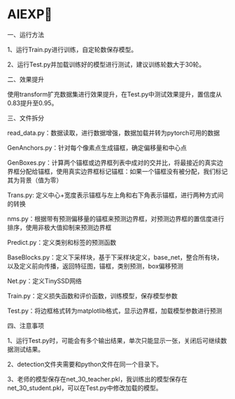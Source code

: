 # AIEXP🏫

一、运行方法

1、运行Train.py进行训练，自定轮数保存模型。

2、运行Test.py并加载训练好的模型进行测试，建议训练轮数大于30轮。

二、效果提升

使用transform扩充数据集进行效果提升，在Test.py中测试效果提升，置信度从0.83提升至0.95。

三、文件拆分

read_data.py：数据读取，进行数据增强，数据加载并转为pytorch可用的数据

GenAnchors.py：针对每个像素点生成锚框，确定偏移量和中心点

GenBoxes.py：计算两个锚框或边界框列表中成对的交并比，将最接近的真实边界框分配给锚框，使用真实边界框标记锚框：如果一个锚框没有被分配，我们标记其为背景（值为零）

Trans.py: 定义中心+宽度表示锚框与左上角和右下角表示锚框，进行两种方式间的转换

nms.py：根据带有预测偏移量的锚框来预测边界框，对预测边界框的置信度进行排序，使用非极大值抑制来预测边界框

Predict.py：定义类别和标签的预测函数

BaseBlocks.py：定义下采样块，基于下采样块定义，base_net，整合所有块，以及定义前向传播，返回特征图，锚框，类别预测，box偏移预测

Net.py：定义TinySSD网络

Train.py：定义损失函数和评价函数，训练模型，保存模型参数

Test.py：将边框格式转为matplotlib格式，显示边界框，加载模型参数进行预测

四、注意事项

1、运行Test.py时，可能会有多个输出结果，单次只能显示一张，关闭后可继续数据测试结果。

2、detection文件夹需要和python文件在同一个目录下。

3、老师的模型保存在net_30_teacher.pkl，我训练出的模型保存在net_30_student.pkl，可以在Test.py中修改加载的模型。
